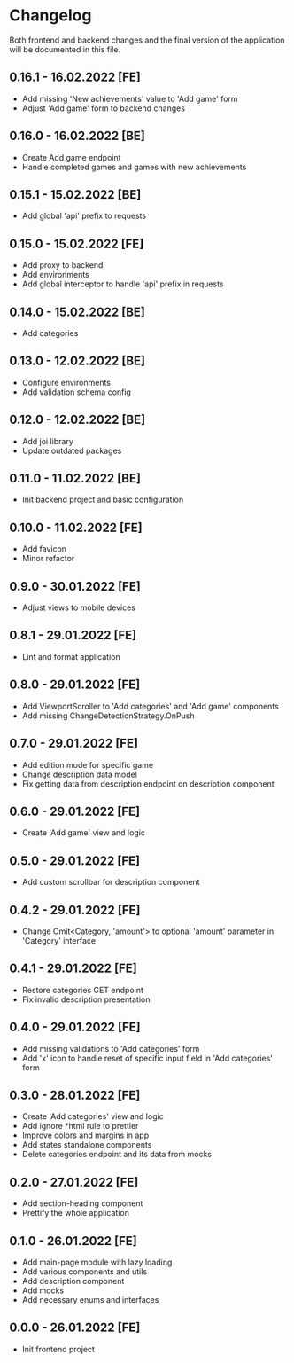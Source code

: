 # Changelog

Both frontend and backend changes and the final version of the application will be documented in this file.

## 0.16.1 - 16.02.2022 [FE]

- Add missing 'New achievements' value to 'Add game' form
- Adjust 'Add game' form to backend changes

## 0.16.0 - 16.02.2022 [BE]

- Create Add game endpoint
- Handle completed games and games with new achievements

## 0.15.1 - 15.02.2022 [BE]

- Add global 'api' prefix to requests

## 0.15.0 - 15.02.2022 [FE]

- Add proxy to backend
- Add environments
- Add global interceptor to handle 'api' prefix in requests

## 0.14.0 - 15.02.2022 [BE]

- Add categories

## 0.13.0 - 12.02.2022 [BE]

- Configure environments
- Add validation schema config

## 0.12.0 - 12.02.2022 [BE]

- Add joi library
- Update outdated packages

## 0.11.0 - 11.02.2022 [BE]

- Init backend project and basic configuration

## 0.10.0 - 11.02.2022 [FE]

- Add favicon
- Minor refactor

## 0.9.0 - 30.01.2022 [FE]

- Adjust views to mobile devices

## 0.8.1 - 29.01.2022 [FE]

- Lint and format application

## 0.8.0 - 29.01.2022 [FE]

- Add ViewportScroller to 'Add categories' and 'Add game' components
- Add missing ChangeDetectionStrategy.OnPush

## 0.7.0 - 29.01.2022 [FE]

- Add edition mode for specific game
- Change description data model
- Fix getting data from description endpoint on description component

## 0.6.0 - 29.01.2022 [FE]

- Create 'Add game' view and logic

## 0.5.0 - 29.01.2022 [FE]

- Add custom scrollbar for description component

## 0.4.2 - 29.01.2022 [FE]

- Change Omit<Category, 'amount'> to optional 'amount' parameter in 'Category' interface

## 0.4.1 - 29.01.2022 [FE]

- Restore categories GET endpoint
- Fix invalid description presentation

## 0.4.0 - 29.01.2022 [FE]

- Add missing validations to 'Add categories' form
- Add 'x' icon to handle reset of specific input field in 'Add categories' form

## 0.3.0 - 28.01.2022 [FE]

- Create 'Add categories' view and logic
- Add ignore *html rule to prettier
- Improve colors and margins in app
- Add states standalone components
- Delete categories endpoint and its data from mocks

## 0.2.0 - 27.01.2022 [FE]

- Add section-heading component
- Prettify the whole application

## 0.1.0 - 26.01.2022 [FE]

- Add main-page module with lazy loading
- Add various components and utils
- Add description component
- Add mocks
- Add necessary enums and interfaces

## 0.0.0 - 26.01.2022 [FE]

- Init frontend project